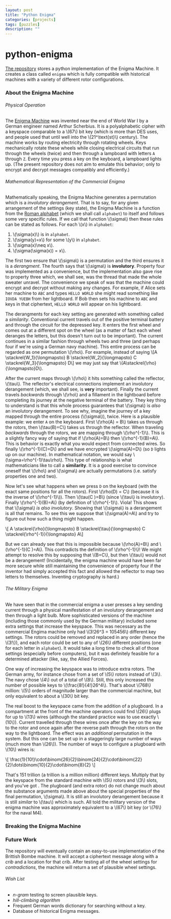 ```yaml
---
layout: post
title: "Python Enigma"
categories: [projects]
tags: [puzzles]
description: ""
---
```


# python-enigma
[The repository](github.io/aylvisaker/python-enigma) stores a python implementation of the Enigma Machine. It creates a class called `enigma` which is fully compatible with historical machines with a variety of different rotor configurations.

### About the Enigma Machine
###### Physical Operation
The [Enigma Machine](wki.pe/Enigma_machine) was invented near the end of World War I by a German engineer named Arthur Scherbius. It is a polyalphabetic cipher with a keyspace comparable to a \\(67\\) bit key (which is more than DES uses, and people used that until well into the \\(21^\text{st}\\) century). The machine works by routing electricity through rotating wheels. Keys mechanically rotate these wheels while closing electrical circuits that run through the wheels (twice) and then through a lampboard with letters `A` through `Z`. Every time you press a key on the keyboard, a lampboard lights up. (The present repository does not aim to emulate this behavior; only to encrypt and decrypt messages compatibly and efficiently.)

###### Mathematical Representation of the Commercial Enigma
Mathematically speaking, the Enigma Machine generates a permutation which is a *involutory derangement*. That is to say, for any given arrangement of the settings (key state), the Enigma Machine is a function from the [Roman alphabet](Roman_alphabet) (which we shall call `alphabet`) to itself and follows some very specific rules. If we call that function \\(\\sigma\\) then these rules can be stated as follows. For each \\(x\\) in `alphabet`:
1. \\(\\sigma(x)\\) is in `alphabet`.
2. \\(\\sigma(y)=x\\) for some \\(y\\) in `alphabet`.
3. \\(\\sigma(x)\\neq x\\).
4. \\(\\sigma(\\sigma(x)) = x\\).

The first two ensure that \\(\\sigma\\) is a permutation and the third ensures it is a *derangment*. The fourth says that \\(\\sigma\\) is **involutory**. Property four was implemented as a convenience, but the implementation also gave rise to property three which, we shall see, was the thread that made the whole sweater unravel. The convenience we speak of was that the machine could encrypt and decrypt without making any changes. For example, if Alice sets her machine to `ABC` and types `HELLO WORLD` she might read something like `IOVDA YUEBH` from her lightboard. If Bob then sets his machine to `ABC` and keys in that ciphertext, `HELLO WORLD` will appear on his lightboard.

The derangments for each key setting are generated with something called a *similarity*. Conventional current travels out of the positive terminal battery and through the circuit for the depressed key. It enters the first wheel and comes out at a different spot on the wheel (as a matter of fact each wheel deranges the letters, but this doesn't turn out to be important). The current continues in a similar fashion through wheels two and three (and perhaps four if we're using a German navy machine). This entire process can be regarded as one permutation \\(\\rho\\). For example, instead of saying 
\\[A \\stackrel{W\_1}{\\longmapsto} B \\stackrel{W\_2}{\\longmapsto} C \\stackrel{W\_3}{\\longmapsto} D\\]
we may just say that \\(A\\stackrel{\\rho}{\\longmapsto}D\\).

After the current maps through \\(\\rho\\) it hits something called the reflector, \\(\\tau\\). The reflector's electrical connections implement an involutory derangement (which, we shall see, is **very** important). Finally the current travels *backwards* through \\(\\rho\\) and a fillament in the lightboard before completing its journey at the negative terminal of the battery. They key thing to understand is that this whole process guarantees that \\(\\sigma\\) is *also* an involutory derangement. To see why, imagine the journey of a key mapped through the entire process (\\(\\sigma\\)), twice. Here is a plausible example: we enter `A` on the keyboard. First \\(\\rho(A) = B\\) takes us through the rotors, then \\(\\tau(B)=C\\) takes us through the reflector. When traveling *backwards* through the rotors, we are mapping through \\(\\rho^{-1}\\). This is a slightly fancy way of saying that if \\(\\rho(A)=B\\) then \\(\\rho^{-1}(B)=A\\). This is behavior is exactly what you would expect from connected wires. So finally \\(\\rho^{-1}(C)=D\\) and we have encrypted \\(\\sigma(A)=D\\) (so `D` lights up on our machine). In mathematical notation, we would say \\(\\sigma=\\rho^{-1}\\tau\\rho\\). This type of relationship is what mathematicians like to call a **similarity**. It is a good exercise to convince oneself that \\(\\rho\\) and \\(\\sigma\\) are actually permutations (i.e. satisfy properties one and two).

Now let's see what happens when we press `D` on the keyboard (with the exact same positions for all the rotors). First \\(\\rho(D) = C\\) (because it is the inverse of \\(\\rho^{-1}\\)). Then \\(\\tau(C )=B\\) (since \\(\\tau\\) is involutory). Finally \\(\\rho^{-1}(B)=A\\) (by definition of \\(\\rho^{-1}\\). Viola! This shows that \\(\\sigma\\) *is also involutory*. Showing that \\(\\sigma\\) is a derangement is all that remains. To see this we suppose that \\(\\sigma(A)=A\\) and try to figure out how such a thing might happen.

\\[ A \\stackrel{\\rho}{\\longmapsto} B \\stackrel{\\tau}{\\longmapsto} C \\stackrel{\\rho^{-1}}{\\longmapsto} A\\]

But we can already see that this is impossible because \\(\\rho(A)=B\\) and \\(\\rho^{-1}(C )=A\\). This contradicts the definition of \\(\\rho^{-1}\\)! We might attempt to resolve this by supposing that \\(B=C\\), but then \\(\\tau\\) would not be a derangement! (Incidentally, the enigma machine would have been far more secure while still maintaining the convenience of property four if the inventor had simply accepted this fact and allowed the reflector to map two letters to themselves. Inventing cryptography is hard.)

###### The Military Enigma

We have seen that in the commercial enigma a user presses a key sending current through a physical manifestation of an involutory derangement and then through a light bulb. More sophisticated versions of the machine (including those commonly used by the German military) included some extra settings that increase the keyspace. This was necessary as the commercial Engima machine only had \\(3!26^3 = 105456\\) different key settings. The rotors could be removed and replaced in any order (hence the \\(3!\\)), and each rotor could be set to any of \\(26\\) different positions (one for each letter in `alphabet`).  It would take a long time to check all of those settings (especially before computers), but it was definitely feasible for a determined attacker (like, say, the Allied Forces).

One way of increasing the keyspace was to introduce extra rotors. The German army, for instance chose from a set of \\(5\\) rotors instead of \\(3\\). The navy chose \\(4\\) out of a total of \\(8\\). Still, this only increased the number of possible keys to \\(\\frac{8!}{4!}26^4\\). That's about \\(768\\) million: \\(5\\) orders of magnitude larger than the commercial machine, but only equivalent to about a \\(30\\) bit key.

The real boost to the keyspace came from the addition of a plugboard. In a compartment at the front of the machine operators could find \\(26\\) plugs for up to \\(13\\) wires (although the standard practice was to use exactly \\(10\\)). Current travelled through these wires once after the key on the way to the rotor and once again after the reverse path through the rotors on the way to the lightboard. The effect was an *additional* permutation in the system. But this one can be set up in a staggeringly large number of ways (much more than \\(26\\)). The number of ways to configure a plugboard with \\(10\\) wires is:

\\[ \frac{1}{10!}\\cdot\\binom{26}{2}\\binom{24}{2}\\cdot\\binom{22}{2}\\dots\\binom{10}{2}\\cdot\\binom{8}{2} \\]

That's 151 trillion (a trillion is a million million) different keys. Multiply that by the keyspace from the standard machine with \\(5\\) rotors and \\(3\\) slots, and you've got . The plugboard (and extra rotor) do not change much about the substance arguments made above about the special properties of the final permutation, \\(\\sigma\\). It is still an involutory derangement because it is still *similar* to \\(\\tau\\) which is such. All told the military version of the enigma machine was approximately equivalent to a \\(67\\) bit key (or \\(76\\) for the naval M4).

### Breaking the Enigma Machine


### Future Work
The repository will eventually contain an easy-to-use implementation of the Brittish Bombe machine. It will accept a ciphertext message along with a *crib* and a location for that crib. After testing all of the wheel settings for *contradictions*, the machine will return a set of plausible wheel settings.

###### Wish List
* *n-gram* testing to screen plausible keys.
* *hill-climbing algorithm*
* Frequent German words dictionary for searching without a key.
* Database of historical Enigma messages.
